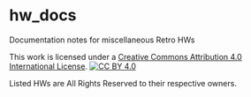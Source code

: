 # hw_docs

Documentation notes for miscellaneous Retro HWs

This work is licensed under a
[Creative Commons Attribution 4.0 International License][cc-by].
[![CC BY 4.0][cc-by-shield]][cc-by]

Listed HWs are All Rights Reserved to their respective owners.

[cc-by]: http://creativecommons.org/licenses/by/4.0/
[cc-by-shield]: https://img.shields.io/badge/License-CC%20BY%204.0-lightgrey.svg

